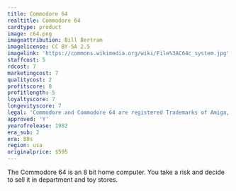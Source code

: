 ```yaml
---
title: Commodore 64
realtitle: Commodore 64
cardtype: product
image: c64.png
imageattribution: Bill Bertram
imagelicense: CC BY-SA 2.5
imagelink: 'https://commons.wikimedia.org/wiki/File%3AC64c_system.jpg'
staffcost: 5
rdcost: 7
marketingcost: 7
qualitycost: 2
profitscore: 8
profitlength: 5
loyaltyscore: 7
longevityscore: 7
legal: 'Commodore and Commodore 64 are registered Trademarks of Amiga, Inc.'
approved: 'Y'
yearofrelease: 1982
era_sub: 2
era: 80s
region: usa
originalprice: $595
---
```


The Commodore 64 is an 8 bit home computer. You take a risk and decide to sell it in department and toy stores.
